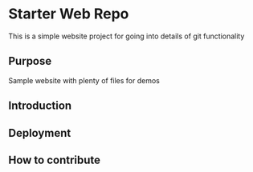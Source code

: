 # Starter Web Repo

This is a simple website project for going into details of git functionality

## Purpose

Sample website with plenty of files for demos

## Introduction

## Deployment

## How to contribute
